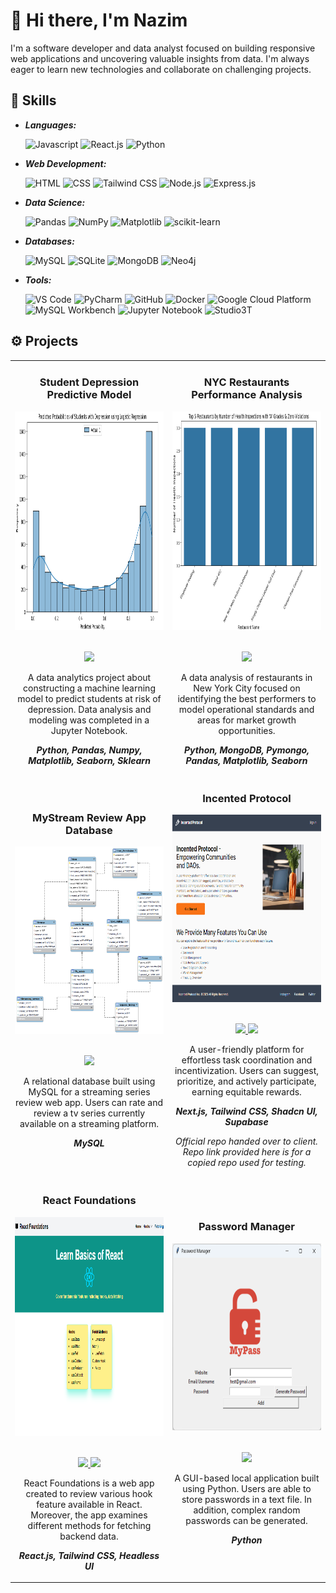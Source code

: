 # 👋 Hi there, I'm Nazim

I'm a software developer and data analyst focused on building responsive web applications and uncovering valuable insights from data. I'm always eager to learn new technologies and collaborate on challenging projects.

## 🧰 Skills

- ***Languages:*** </br>

  ![Javascript](https://img.shields.io/badge/JavaScript-323330?style=for-the-badge&logo=javascript&logoColor=F7DF1E)
  ![React.js](https://img.shields.io/badge/React-20232A?style=for-the-badge&logo=react&logoColor=61DAFB)
  ![Python](https://img.shields.io/badge/python-3670A0?style=for-the-badge&logo=python&logoColor=ffdd54)

- ***Web Development:*** </br>

  ![HTML](https://img.shields.io/badge/HTML5-E34F26?style=for-the-badge&logo=html5&logoColor=white)
  ![CSS](https://img.shields.io/badge/CSS3-1572B6?style=for-the-badge&logo=css3&logoColor=white)
  ![Tailwind CSS](https://img.shields.io/badge/Tailwind_CSS-38B2AC?style=for-the-badge&logo=tailwind-css&logoColor=white)
  ![Node.js](https://img.shields.io/badge/Node.js-43853D?style=for-the-badge&logo=node.js&logoColor=white)
  ![Express.js](https://img.shields.io/badge/Express.js-404D59?style=for-the-badge)

- ***Data Science:*** </br>

  ![Pandas](https://img.shields.io/badge/pandas-%23150458.svg?style=for-the-badge&logo=pandas&logoColor=white)
  ![NumPy](https://img.shields.io/badge/numpy-%23013243.svg?style=for-the-badge&logo=numpy&logoColor=white)
  ![Matplotlib](https://img.shields.io/badge/Matplotlib-%2371D291.svg?style=for-the-badge&logo=Matplotlib&logoColor=black)
  ![scikit-learn](https://img.shields.io/badge/scikit--learn-%23F7931E.svg?style=for-the-badge&logo=scikit-learn&logoColor=white)

- ***Databases:*** </br>

  ![MySQL](https://img.shields.io/badge/MySQL-00000F?style=for-the-badge&logo=mysql&logoColor=white)
  ![SQLite](https://img.shields.io/badge/sqlite-%2307405e.svg?style=for-the-badge&logo=sqlite&logoColor=white)
  ![MongoDB](https://img.shields.io/badge/MongoDB-4EA94B?style=for-the-badge&logo=mongodb&logoColor=white)
  ![Neo4j](https://img.shields.io/badge/Neo4j-018bff?style=for-the-badge&logo=neo4j&logoColor=white)
  
- ***Tools:*** </br>

  ![VS Code](https://img.shields.io/badge/Visual_Studio_Code-0078D4?style=for-the-badge&logo=visual%20studio%20code&logoColor=white)
  ![PyCharm](https://img.shields.io/badge/pycharm-143?style=for-the-badge&logo=pycharm&logoColor=black&color=black&labelColor=green)
  ![GitHub](https://img.shields.io/badge/GitHub-100000?style=for-the-badge&logo=github&logoColor=white)
  ![Docker](https://img.shields.io/badge/docker-%230db7ed.svg?style=for-the-badge&logo=docker&logoColor=white)
  ![Google Cloud Platform](https://img.shields.io/badge/Google_Cloud-4285F4?style=for-the-badge&logo=google-cloud&logoColor=white)
  ![MySQL Workbench](https://img.shields.io/badge/MySQL_Workbench-005C84?style=for-the-badge&logo=mysql&logoColor=white)
  ![Jupyter Notebook](https://img.shields.io/badge/jupyter-%23FA0F00.svg?style=for-the-badge&logo=jupyter&logoColor=white)
  ![Studio3T](https://img.shields.io/badge/Studio_3T-3670A0?style=for-the-badge&logo=visual%20studio%20code&logoColor=white)

## ⚙️ Projects

<div>
<table>

<tr>
	<td width="50%">
	<h3 align="center">Student Depression Predictive Model</h3>
	<div align="center">
	<img src="student-depression-model.png" alt="Student Depression Model" width="500px" height="350px" />
	</br>
	</br>
 	<p>
	<a href="https://github.com/nbacc12/student_depression_model.git" target="_blank">
		<img src="https://img.shields.io/badge/Repo-lightgrey?style=for-the-badge&logo=github"/>
	</a>  
	</p>
	<p>
	A data analytics project about constructing a machine learning model to predict students at risk of depression.  Data analysis and modeling was completed in a Jupyter Notebook. 
	</p>
	<p>
	<strong><i>Python, Pandas, Numpy, Matplotlib, Seaborn, Sklearn</i></strong>
	</p>
	</div>
	</td>
  	<td width="50%">
	<h3 align="center">NYC Restaurants Performance Analysis</h3>
	<div align="center">
	<img src="nyc-restaurant-collection.png" alt="NYC Restaurants Analysis" width="500px" height="350px" />
	</br>
	</br>
 	<p>
	<a href="https://github.com/nbacc12/nyc-restaurants-performance-analysis.git" target="_blank">
		<img src="https://img.shields.io/badge/Repo-lightgrey?style=for-the-badge&logo=github"/>
	</a>  
	</p>
	<p>
	A data analysis of restaurants in New York City focused on identifying the best performers to model operational standards and areas for market growth opportunities.  
	</p>
	<p>
	<strong><i>Python, MongoDB, Pymongo, Pandas, Matplotlib, Seaborn</i></strong>
	</p>
	</div>
	</td>
</tr>

<tr>
	<td width="50%">
	<h3 align="center">MyStream Review App Database</h3>
	<div align="center">
	<img src="mystreamreview_db_eer.png" alt="Mystream Review Database" width="400px" height="300px" />
	</br>
	</br>
 	<p>
	<a href="https://github.com/nbacc12/MyStreamReviewApp_MySql_DB" target="_blank">
		<img src="https://img.shields.io/badge/Repo-lightgrey?style=for-the-badge&logo=github"/>
	</a>  
	</p>
	<p>
	A relational database built using MySQL for a streaming series review web app.  Users can rate and review a tv series currently available on a streaming platform. 
	</p>
	<p>
	<strong><i>MySQL</i></strong>
	</p>
	</div>
	</td>
	<td width="50%">
	<h3 align="center">Incented Protocol</h3>
	<div align="center">
	<img src="Incented-Protocol.png" alt="Incented Protocol" width="400px" height="300px" />
	</br>
	</br>
 	<p>
	<a href="https://github.com/Wookie3/incented-protocol-test" target="_blank">
		<img src="https://img.shields.io/badge/Repo-lightgrey?style=for-the-badge&logo=github"/>
	</a>  
	<a href="https://incented-protocol.vercel.app/">
        	<img src="https://img.shields.io/badge/Live-lightgrey?style=for-the-badge&color=0892d0"/>
	</a>
	</p>
	<p>
	A user-friendly platform for effortless task coordination and incentivization. Users can suggest, prioritize, and actively participate, earning equitable rewards.
	</p>
	<p>
	<strong><i>Next.js, Tailwind CSS, Shadcn UI, Supabase</i></strong>
	</p>
	<p>
	<i>Official repo handed over to client.  Repo link provided here is for a copied repo used for testing. </i>
	</p>
	</div>
	</td>
</tr>

<tr>
	<td width="50%">
	<h3 align="center">React Foundations</h3>
	<div align="center">
	<img src="react-foundation.png" alt="React Foundations" width="500px" height="350px" />
	</br>
	</br>
 	<p>
	<a href="https://github.com/nbacc12/react-foundation" target="_blank">
		<img src="https://img.shields.io/badge/Repo-lightgrey?style=for-the-badge&logo=github"/>
	</a>  
	<a href="https://react-foundations.netlify.app">
        	<img src="https://img.shields.io/badge/Live-lightgrey?style=for-the-badge&color=0892d0"/>
	</a>
	</p>
	<p>
	React Foundations is a web app created to review various hook feature available in React.  Moreover, the app examines different methods for fetching backend data.
	</p>
	<p>
	<strong><i>React.js, Tailwind CSS, Headless UI</i></strong>
	</p>
	</div>
	</td>
 	<td width="50%">
	<h3 align="center">Password Manager</h3>
	<div align="center">
	<img src="passwordmanager.png" alt="Password Manager" width="400px" height="300px" />
	</br>
	</br>
 	<p>
	<a href="https://github.com/nbacc12/password-manager.git" target="_blank">
		<img src="https://img.shields.io/badge/Repo-lightgrey?style=for-the-badge&logo=github"/>
	</a>  
	</p>
	<p>
	A GUI-based local application built using Python.  Users are able to store passwords in a text file.  In addition, complex random passwords can be generated.  
	</p>
	<p>
	<strong><i>Python</i></strong>
	</p>
	</div>
	</td>	
</tr>

</table>
</div>


<!--
**nbacc12/nbacc12** is a ✨ _special_ ✨ repository because its `README.md` (this file) appears on your GitHub profile.

Here are some ideas to get you started:

- 🔭 I’m currently working on ...
- 🌱 I’m currently learning ...
- 👯 I’m looking to collaborate on ...
- 🤔 I’m looking for help with ...
- 💬 Ask me about ...
- 📫 How to reach me: ...
- 😄 Pronouns: ...
- ⚡ Fun fact: ...
-->
